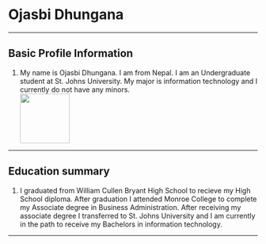 <h1> Ojasbi Dhungana </h1>
<hr>

<h2> Basic Profile Information </h2>

<ol>
  <li> My name is Ojasbi Dhungana. I am from Nepal. I am an Undergraduate student at St. Johns University.  My major is information technology and I currently do not have any minors. </li>
 <img src= "https://i.ibb.co/5x3Lf9s/ojasbi.png" width= "100" >

</ol>  
<hr>

<h2> Education summary </h2>
  
  <ol>
  <li> I graduated from William Cullen Bryant High School to recieve my High School diploma. After graduation I attended Monroe College to complete my Associate degree in Business Administration. After receiving my associate degree I transferred to St. Johns University and I am currently in the path to receive my Bachelors in  information technology. </li>
  </ol>
  <hr>
